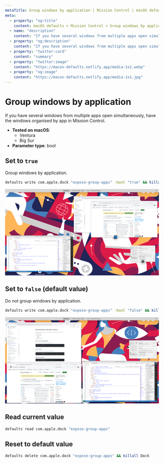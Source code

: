 ```yaml
---
metaTitle: Group windows by application | Mission Control | macOS defaults
meta:
  - property: "og:title"
    content: macOS defaults > Mission Control > Group windows by application
  - name: "description"
    content: "If you have several windows from multiple apps open simultaneously, have the windows organised by app in\nMission Control.\n"
  - property: "og:description"
    content: "If you have several windows from multiple apps open simultaneously, have the windows organised by app in\nMission Control.\n"
  - property: "twitter:card"
    content: "summary"
  - property: "twitter:image"
    content: "https://macos-defaults.netlify.app/media-1x1.webp"
  - property: "og:image"
    content: "https://macos-defaults.netlify.app/media-1x1.jpg"
---
```

# Group windows by application

If you have several windows from multiple apps open simultaneously, have the windows organised by app in
Mission Control.


<!-- break lists -->

- **Tested on macOS**:
  * Ventura
  * Big Sur
- **Parameter type**: bool

## Set to `true`

Group windows by application.

```bash
defaults write com.apple.dock "expose-group-apps" -bool "true" && killall Dock
```
<img
  src="./mission-control-expose-group-apps-true.png"
  alt="Example output with value set to true"
  width="740" height="416" style="height: auto"
/>

## Set to `false` (default value)

Do not group windows by application.

```bash
defaults write com.apple.dock "expose-group-apps" -bool "false" && killall Dock
```
<img
  src="./mission-control-expose-group-apps-false.png"
  alt="Example output with value set to false"
  width="740" height="416" style="height: auto"
/>

## Read current value
```bash
defaults read com.apple.dock "expose-group-apps"
```

## Reset to default value
```bash
defaults delete com.apple.dock "expose-group-apps" && killall Dock
```
